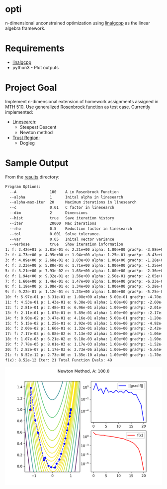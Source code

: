 # opti
n-dimensional unconstrained optimization using [linalgcpp](https://github.com/gelever/linalgcpp) as the linear algebra framework.

# Requirements
* [linalgcpp](https://github.com/gelever/linalgcpp)
* python3 - Plot outputs

# Project Goal
Implement n-dimensional extension of homework assignments assigned in MTH 510.
Use generalized [Rosenbrock function](https://en.wikipedia.org/wiki/Rosenbrock_function) as test case.
Currently implemented:
* [Linesearch](examples/linesearch.cpp):
  * Steepest Descent
  * Newton method
* [Trust Region](examples/trustregion.cpp):
  * Dogleg 

# Sample Output
From the [results](results) directory:
```txt
Program Options:
  --A               100    A in Rosenbrock Function
  --alpha           1      Inital alpha in linesearch
  --alpha-max-iter  20     Maximum iterations in linesearch
  --c               0.01   C factor in linesearch
  --dim             2      Dimensions
  --hist            true   Save iteration history
  --iter            20000  Max iterations
  --rho             0.5    Reduction factor in linesearch
  --tol             0.001  Solve tolerance.
  --var             0.05   Inital vector variance
  --verbose         true   Show iteration information
1: f: 2.42e+01 p: 3.81e-01 e: 2.21e+00 alpha: 1.00e+00 grad*p: -3.88e+01 cg: 4
2: f: 4.73e+00 p: 4.95e+00 e: 1.94e+00 alpha: 1.25e-01 grad*p: -8.43e+00 cg: 4
3: f: 4.09e+00 p: 2.68e-01 e: 1.83e+00 alpha: 1.00e+00 grad*p: -1.28e+00 cg: 4
4: f: 3.23e+00 p: 5.80e-01 e: 1.71e+00 alpha: 1.00e+00 grad*p: -1.25e+00 cg: 4
5: f: 3.21e+00 p: 7.93e-02 e: 1.63e+00 alpha: 1.00e+00 grad*p: -2.36e+00 cg: 4
6: f: 1.94e+00 p: 9.32e-01 e: 1.56e+00 alpha: 2.50e-01 grad*p: -2.05e+00 cg: 4
7: f: 1.60e+00 p: 1.46e-01 e: 1.47e+00 alpha: 1.00e+00 grad*p: -6.23e-01 cg: 4
8: f: 1.18e+00 p: 2.08e-01 e: 1.34e+00 alpha: 1.00e+00 grad*p: -5.28e-01 cg: 4
9: f: 9.22e-01 p: 1.12e-01 e: 1.23e+00 alpha: 1.00e+00 grad*p: -5.25e-01 cg: 4
10: f: 5.97e-01 p: 3.31e-01 e: 1.08e+00 alpha: 5.00e-01 grad*p: -4.70e-01 cg: 4
11: f: 4.53e-01 p: 1.43e-01 e: 9.38e-01 alpha: 1.00e+00 grad*p: -2.60e-01 cg: 4
12: f: 2.81e-01 p: 2.48e-01 e: 6.96e-01 alpha: 1.00e+00 grad*p: -2.01e-01 cg: 4
13: f: 2.11e-01 p: 1.07e-01 e: 5.89e-01 alpha: 1.00e+00 grad*p: -2.17e-01 cg: 4
14: f: 8.90e-02 p: 3.47e-01 e: 4.16e-01 alpha: 5.00e-01 grad*p: -1.20e-01 cg: 4
15: f: 5.15e-02 p: 1.25e-01 e: 2.92e-01 alpha: 1.00e+00 grad*p: -4.92e-02 cg: 4
16: f: 2.00e-02 p: 1.60e-01 e: 1.32e-01 alpha: 1.00e+00 grad*p: -2.42e-02 cg: 4
17: f: 7.17e-03 p: 6.08e-02 e: 7.13e-02 alpha: 1.00e+00 grad*p: -1.06e-02 cg: 4
18: f: 1.07e-03 p: 6.21e-02 e: 9.18e-03 alpha: 1.00e+00 grad*p: -1.90e-03 cg: 4
19: f: 7.78e-05 p: 8.01e-03 e: 1.17e-03 alpha: 1.00e+00 grad*p: -1.52e-04 cg: 4
20: f: 2.82e-07 p: 1.17e-03 e: 2.73e-06 alpha: 1.00e+00 grad*p: -5.64e-07 cg: 4
21: f: 8.52e-12 p: 2.73e-06 e: 1.35e-10 alpha: 1.00e+00 grad*p: -1.70e-11 cg: 4
f(x): 8.52e-12 Iter: 21 Total Function Evals: 49
```

![Newton A100](results/Newton.100.png)
